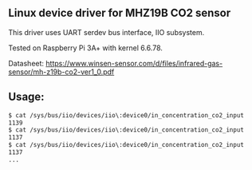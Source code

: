 ## Linux device driver for MHZ19B CO2 sensor

This driver uses UART serdev bus interface, IIO subsystem.

Tested on Raspberry Pi 3A+ with kernel 6.6.78.

Datasheet: https://www.winsen-sensor.com/d/files/infrared-gas-sensor/mh-z19b-co2-ver1_0.pdf

## Usage:
```bash
$ cat /sys/bus/iio/devices/iio\:device0/in_concentration_co2_input 
1139
$ cat /sys/bus/iio/devices/iio\:device0/in_concentration_co2_input 
1137
$ cat /sys/bus/iio/devices/iio\:device0/in_concentration_co2_input 
1137
...

```
